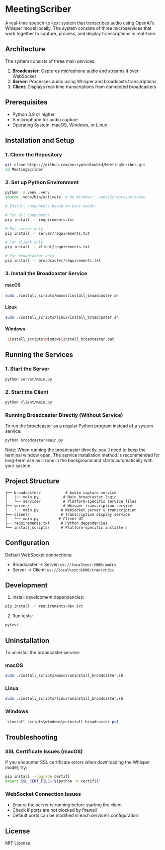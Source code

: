 # MeetingScriber

A real-time speech-to-text system that transcribes audio using OpenAI's Whisper model locally. The system consists of three microservices that work together to capture, process, and display transcriptions in real-time.

## Architecture

The system consists of three main services:

1. **Broadcaster**: Captures microphone audio and streams it over WebSocket
2. **Server**: Processes audio using Whisper and broadcasts transcriptions
3. **Client**: Displays real-time transcriptions from connected broadcasters

## Prerequisites

- Python 3.9 or higher
- A microphone for audio capture
- Operating System: macOS, Windows, or Linux

## Installation and Setup

### 1. Clone the Repository
```bash
git clone https://github.com/encryptedtouhid/MeetingScriber.git
cd MeetingScriber
```

### 2. Set up Python Environment
```bash
python -m venv .venv
source .venv/bin/activate  # On Windows: .venv\Scripts\activate

# Install components based on your needs:

# For all components
pip install -r requirements.txt

# For server only
pip install -r server/requirements.txt

# For client only
pip install -r client/requirements.txt

# For broadcaster only
pip install -r broadcaster/requirements.txt
```

### 3. Install the Broadcaster Service

#### macOS
```bash
sudo ./install_scripts/macos/install_broadcaster.sh
```

#### Linux
```bash
sudo ./install_scripts/linux/install_broadcaster.sh
```

#### Windows
```bash
.\install_scripts\windows\install_broadcaster.bat
```

## Running the Services

### 1. Start the Server
```bash
python server/main.py
```

### 2. Start the Client
```bash
python client/main.py
```

### Running Broadcaster Directly (Without Service)
To run the broadcaster as a regular Python program instead of a system service:
```bash
python broadcaster/main.py
```

Note: When running the broadcaster directly, you'll need to keep the terminal window open. The service installation method is recommended for long-term use as it runs in the background and starts automatically with your system.

## Project Structure

```
├── broadcaster/           # Audio capture service
│   ├── main.py           # Main broadcaster logic
│   └── service/          # Platform-specific service files
├── server/               # Whisper transcription service
│   └── main.py          # WebSocket server & transcription
├── client/              # Transcription display service
│   └── main.py         # Client UI
├── requirements.txt     # Python dependencies
└── install_scripts/     # Platform-specific installers
```

## Configuration

Default WebSocket connections:
- Broadcaster → Server: `ws://localhost:8000/audio`
- Server → Client: `ws://localhost:8000/transcribe`

## Development

1. Install development dependencies:
```bash
pip install -r requirements-dev.txt
```

2. Run tests:
```bash
pytest
```

## Uninstallation

To uninstall the broadcaster service:

### macOS
```bash
sudo ./install_scripts/macos/uninstall_broadcaster.sh
```

### Linux
```bash
sudo ./install_scripts/linux/uninstall_broadcaster.sh
```

### Windows
```powershell
.\install_scripts\windows\uninstall_broadcaster.ps1
```

## Troubleshooting

### SSL Certificate Issues (macOS)
If you encounter SSL certificate errors when downloading the Whisper model, try:
```bash
pip install --upgrade certifi
export SSL_CERT_FILE="$(python -m certifi)"
```

### WebSocket Connection Issues
- Ensure the server is running before starting the client
- Check if ports are not blocked by firewall
- Default ports can be modified in each service's configuration

## License

MIT License